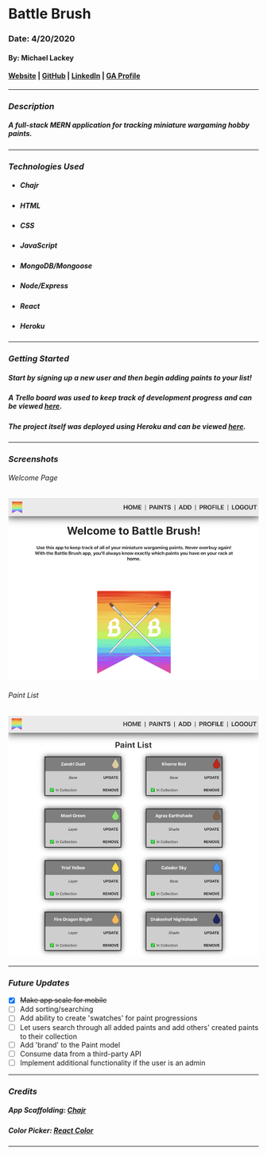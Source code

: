# **Battle Brush**

### Date: 4/20/2020

#### By: Michael Lackey
#### [Website](https://michaellackey.com/) | [GitHub](https://github.com/mlackey9601) | [LinkedIn](https://www.linkedin.com/in/michaelglackey/) | [GA Profile](https://profiles.generalassemb.ly/michaellackey)
***

### ***Description***

##### A full-stack MERN application for tracking miniature wargaming hobby paints.
***

### ***Technologies Used***

* ##### Chajr
* ##### HTML
* ##### CSS
* ##### JavaScript
* ##### MongoDB/Mongoose
* ##### Node/Express
* ##### React
* ##### Heroku
***

### ***Getting Started***

##### Start by signing up a new user and then begin adding paints to your list!
##### A Trello board was used to keep track of development progress and can be viewed [here](https://trello.com/b/g6V7Aji2/battlebrush).
##### The project itself was deployed using Heroku and can be viewed [here](https://battlebrush.herokuapp.com/).
***

### ***Screenshots***

###### Welcome Page
![Welcome Page](public/screenshot1.png)

###### Paint List
![Paint List](public/screenshot2.png)
***

### ***Future Updates***

- [x] ~~Make app scale for mobile~~
- [ ] Add sorting/searching
- [ ] Add ability to create 'swatches' for paint progressions
- [ ] Let users search through all added paints and add others' created paints to their collection
- [ ] Add 'brand' to the Paint model
- [ ] Consume data from a third-party API
- [ ] Implement additional functionality if the user is an admin
***

### ***Credits***

##### App Scaffolding: [Chajr](https://github.com/davidstinson/chajr)
##### Color Picker: [React Color](https://casesandberg.github.io/react-color/)
***
